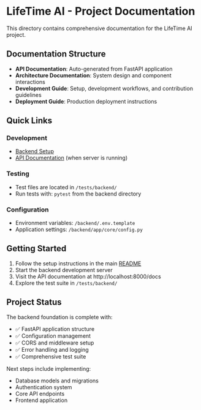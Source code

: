 # LifeTime AI - Project Documentation

This directory contains comprehensive documentation for the LifeTime AI project.

## Documentation Structure

- **API Documentation**: Auto-generated from FastAPI application
- **Architecture Documentation**: System design and component interactions
- **Development Guide**: Setup, development workflows, and contribution guidelines
- **Deployment Guide**: Production deployment instructions

## Quick Links

### Development
- [Backend Setup](../backend/README.md)
- [API Documentation](http://localhost:8000/docs) (when server is running)

### Testing
- Test files are located in `/tests/backend/`
- Run tests with: `pytest` from the backend directory

### Configuration
- Environment variables: `/backend/.env.template`
- Application settings: `/backend/app/core/config.py`

## Getting Started

1. Follow the setup instructions in the main [README](../README.md)
2. Start the backend development server
3. Visit the API documentation at http://localhost:8000/docs
4. Explore the test suite in `/tests/backend/`

## Project Status

The backend foundation is complete with:
- ✅ FastAPI application structure
- ✅ Configuration management
- ✅ CORS and middleware setup
- ✅ Error handling and logging
- ✅ Comprehensive test suite

Next steps include implementing:
- Database models and migrations
- Authentication system
- Core API endpoints
- Frontend application